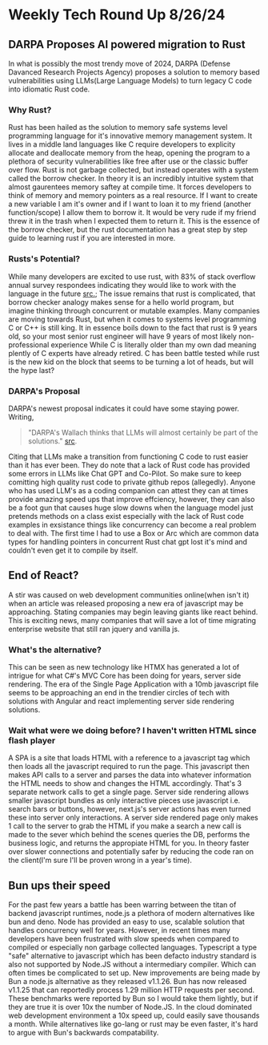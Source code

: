 # Weekly Tech Round Up 8/26/24
## DARPA Proposes AI powered migration to Rust
In what is possibly the most trendy move of 2024, DARPA (Defense Davanced Research Projects Agency)
proposes a solution to memory based vulnerabilities using LLMs(Large Language Models) to turn
legacy C code into idiomatic Rust code.
### Why Rust?
Rust has been hailed as the solution to memory safe
systems level programming language for it's innovative memory management system. It lives in a middle land
languages like C require developers to explicity allocate and deallocate memory from the heap, opening the
program to a plethora of security vulnerabilities like free after use or the classic buffer over flow.
Rust is not garbage collected, but instead operates with a system called the borrow checker.
In theory it is an incredibly intuitive system that almost gaurentees memory saftey at compile time.
It forces developers to think of memory and memory pointers as a real resource. If I want to create
a new variable I am it's owner and if I want to loan it to my friend (another function/scope) I allow them
to borrow it. It would be very rude if my friend threw it in the trash when I expected them to return it.
This is the essence of the borrow checker, but the rust documentation has a great step by step guide to
learning rust if you are interested in more.
### Rusts's Potential?
While many developers are excited to use rust, with  83% of stack overflow annual survey
respondees indicating they would like to work with the language in the future [src.](https://survey.stackoverflow.co/2024/);
The issue remains that rust is complicated, that borrow checker analogy makes sense for a hello world program,
but imagine thinking through concurrent or mutable examples. Many companies are moving towards Rust, but
when it comes to systems level programming C or C++ is still king. It in essence boils down to the fact that
rust is 9 years old, so your most senior rust engineer will have 9 years of most likely non-professional experience
While C is literally older than my own dad meaning plently of C experts have already retired. C has been
battle tested while rust is the new kid on the block that seems to be turning a lot of heads, but will
the hype last?
### DARPA's Proposal
DARPA's newest proposal indicates it could have some staying power. Writing,

> "DARPA's Wallach thinks that LLMs will almost certainly be part of the solutions." [src](https://www.darkreading.com/application-security/darpa-aims-to-ditch-c-code-move-to-rust).


Citing that LLMs make a transition from functioning C code to rust easier than it has ever been.
They do note that a lack of Rust code has provided some errors in LLMs like Chat GPT and Co-Pilot.
So make sure to keep comitting high quality rust code to private github repos (allegedly).
Anyone who has
used LLM's as a coding companion can attest they can at times provide amazing speed ups that improve effciency,
however, they can also be a foot gun that causes huge slow downs when the language model just pretends
methods on a class exist especially with the lack of Rust code examples in exsistance things like concurrency
can become a real problem to deal with. The first time I had to use a Box or Arc which are common data types
for handling pointers in concurrent Rust chat gpt lost it's mind and couldn't even get it to compile by itself.

## End of React?
A stir was caused on web development communities online(when isn't it) when an article was released proposing a new era of
javascript may be approaching. Stating companies may begin leaving giants like react behind.
This is exciting news, many companies that will save a lot of time migrating enterprise website that still ran
jquery and vanilla js.
### What's the alternative?
This can be seen as new technology like HTMX has generated a lot of intrigue for
what C#'s MVC Core has been doing for years, server side rendering. The era of the Single Page Application
with a 10mb javascript file seems to be approaching an end in the trendier circles of tech with solutions
with Angular and react implementing server side rendering solutions.
### Wait what were we doing before? I haven't written HTML since flash player
A SPA is a site that loads HTML with a reference to a
javascript tag which then loads all the javascript required to run the page. This javascript then makes API calls
to a server and parses the data into whatever information the HTML needs to show and changes the HTML accordingly.
That's 3 separate network calls to get a single page. Server side rendering allows smaller javascript bundles
as only interactive pieces use javascript i.e. search bars or buttons, however, next.js's server actions has
even turned these into server only interactions. A server side rendered page only makes 1 call to the server to grab the HTML
if you make a search a new call is made to the sever which behind the scenes queries the DB, performs the business logic,
and returns the appropiate HTML for you. In theory faster over slower connections and potentially safer by reducing the code
ran on the client(I'm sure I'll be proven wrong in a year's time).


## Bun ups their speed
For the past few years a battle has been warring between the titan of backend javascript runtimes, node.js
a plethora of modern alternatives like bun and deno. Node has provided an easy to use, scalable solution that
handles concurrency well for years. However, in recent times many developers have been frustrated with
slow speeds when compared to compiled or especially non garbage collected languages. Typescript a type "safe"
alternative to javascript which has been defacto industry standard is also not supported by Node.JS without
a intermediary compiler. Which can often times be complicated to set up. New improvements are being made by Bun
a node.js alternative as they released v1.1.26.
Bun has now released v1.1.25 that can reportedly process 1.29 million HTTP requests per second.
These benchmarks were reported by Bun so I would take them lightly, but if they are true it is over 10x
the number of Node.JS. In the cloud dominated web development environment a 10x speed up, could easily
save thousands a month. While alternatives like go-lang or rust may be even faster, it's hard to argue
with Bun's backwards compatability.

